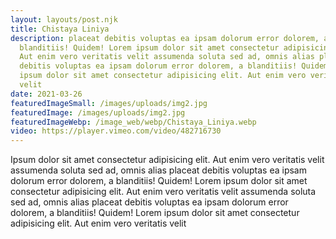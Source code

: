 ```yaml
---
layout: layouts/post.njk
title: Chistaya Liniya
description: placeat debitis voluptas ea ipsam dolorum error dolorem, a
  blanditiis! Quidem! Lorem ipsum dolor sit amet consectetur adipisicing elit.
  Aut enim vero veritatis velit assumenda soluta sed ad, omnis alias placeat
  debitis voluptas ea ipsam dolorum error dolorem, a blanditiis! Quidem! Lorem
  ipsum dolor sit amet consectetur adipisicing elit. Aut enim vero veritatis
  velit
date: 2021-03-26
featuredImageSmall: /images/uploads/img2.jpg
featuredImage: /images/uploads/img2.jpg
featuredImageWebp: /image_web/webp/Chistaya_Liniya.webp
video: https://player.vimeo.com/video/482716730
---
```

Ipsum dolor sit amet consectetur adipisicing elit. Aut enim vero veritatis velit assumenda soluta sed ad, omnis alias placeat debitis voluptas ea ipsam dolorum error dolorem, a blanditiis! Quidem! Lorem ipsum dolor sit amet consectetur adipisicing elit. Aut enim vero veritatis velit assumenda soluta sed ad, omnis alias placeat debitis voluptas ea ipsam dolorum error dolorem, a blanditiis! Quidem! Lorem ipsum dolor sit amet consectetur adipisicing elit. Aut enim vero veritatis velit